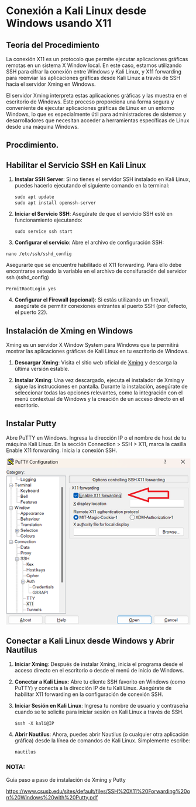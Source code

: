 # Conexión a Kali Linux desde Windows usando X11 


## Teoría del Procedimiento

La conexión X11 es un protocolo que permite ejecutar aplicaciones gráficas remotas en un sistema X Window local. En este caso, estamos utilizando SSH para cifrar la conexión entre Windows y Kali Linux, y X11 forwarding para reenviar las aplicaciones gráficas desde Kali Linux a través de SSH hacia el servidor Xming en Windows.

El servidor Xming interpreta estas aplicaciones gráficas y las muestra en el escritorio de Windows. Este proceso proporciona una forma segura y conveniente de ejecutar aplicaciones gráficas de Linux en un entorno Windows, lo que es especialmente útil para administradores de sistemas y desarrolladores que necesitan acceder a herramientas específicas de Linux desde una máquina Windows.

## Procdimiento.

## Habilitar el Servicio SSH en Kali Linux

1. **Instalar SSH Server**: Si no tienes el servidor SSH instalado en Kali Linux, puedes hacerlo ejecutando el siguiente comando en la terminal:
   ```
   sudo apt update
   sudo apt install openssh-server
   ```

2. **Iniciar el Servicio SSH**: Asegúrate de que el servicio SSH esté en funcionamiento ejecutando:
   ```
   sudo service ssh start
   ```

3. **Configurar el servicio**: Abre el archivo de configuración SSH:

 ```
nano /etc/ssh/sshd_config
 ```
Asegurarte  que se encuentre habilitado el X11 forwarding. Para ello debe encontrarse seteado la variable en el archivo de consifuración del servidor ssh (sshd_config)

 ```
 PermitRootLogin yes
 ```


4. **Configurar el Firewall (opcional)**: Si estás utilizando un firewall, asegúrate de permitir conexiones entrantes al puerto SSH (por defecto, el puerto 22).

## Instalación de Xming en Windows

Xming es un servidor X Window System para Windows que te permitirá mostrar las aplicaciones gráficas de Kali Linux en tu escritorio de Windows.

1. **Descargar Xming**: Visita el sitio web oficial de [Xming](https://sourceforge.net/projects/xming/) y descarga la última versión estable.

2. **Instalar Xming**: Una vez descargado, ejecuta el instalador de Xming y sigue las instrucciones en pantalla. Durante la instalación, asegúrate de seleccionar todas las opciones relevantes, como la integración con el menú contextual de Windows y la creación de un acceso directo en el escritorio.

## Instalar Putty 

Abre PuTTY en Windows.
Ingresa la dirección IP o el nombre de host de tu máquina Kali Linux.
En la sección Connection > SSH > X11, marca la casilla Enable X11 forwarding.
Inicia la conexión SSH.

![ Putty X11.](https://github.com/jaiderospina/CIBERSEGURIDAD_ETB/blob/main/images/REPOS/X11_PUTTY.png)

## Conectar a Kali Linux desde Windows y Abrir Nautilus

1. **Iniciar Xming**: Después de instalar Xming, inicia el programa desde el acceso directo en el escritorio o desde el menú de inicio de Windows.

2. **Conectar a Kali Linux**: Abre tu cliente SSH favorito en Windows (como PuTTY) y conecta a la dirección IP de tu Kali Linux. Asegúrate de habilitar X11 forwarding en la configuración de conexión SSH.

3. **Iniciar Sesión en Kali Linux**: Ingresa tu nombre de usuario y contraseña cuando se te solicite para iniciar sesión en Kali Linux a través de SSH.

   ```
   $ssh -X kali@IP
   ```

4. **Abrir Nautilus**: Ahora, puedes abrir Nautilus (o cualquier otra aplicación gráfica) desde la línea de comandos de Kali Linux. Simplemente escribe:
   
   ```
   nautilus
   ```


### NOTA:

Guía paso a paso de instalación de Xming y Putty 

https://www.csusb.edu/sites/default/files/SSH%20X11%20Forwarding%20on%20Windows%20with%20Putty.pdf
